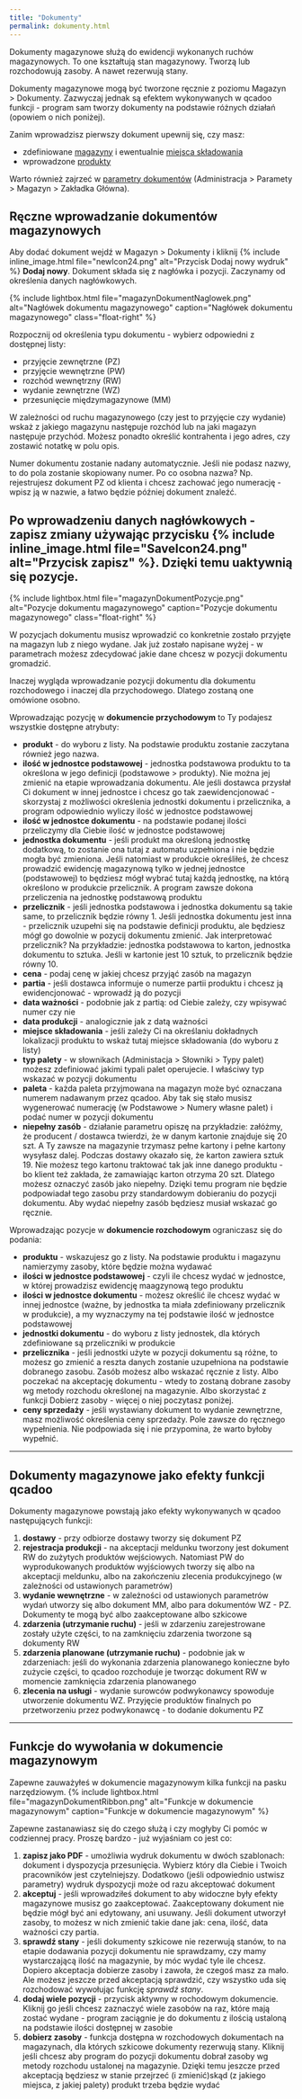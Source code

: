 ```yaml
---
title: "Dokumenty"
permalink: dokumenty.html 
---
```

Dokumenty magazynowe służą do ewidencji wykonanych ruchów magazynowych. To one kształtują stan magazynowy. Tworzą lub rozchodowują zasoby. A nawet rezerwują stany. 

Dokumenty magazynowe mogą być tworzone ręcznie z poziomu Magazyn > Dokumenty. Zazwyczaj jednak są efektem wykonywanych w qcadoo funkcji - program sam tworzy dokumenty na podstawie różnych działań (opowiem o nich poniżej). 

Zanim wprowadzisz pierwszy dokument upewnij się, czy masz:
- zdefiniowane [magazyny](/magazyny) i ewentualnie [miejsca składowania](/miejsca-skladowania)
- wprowadzone [produkty](/produkty)

Warto również zajrzeć w [parametry dokumentów](/parametry-magazyn) (Administracja > Paramety > Magazyn > Zakładka Główna).

## Ręczne wprowadzanie dokumentów magazynowych

Aby dodać dokument wejdź w Magazyn > Dokumenty i kliknij {% include inline_image.html file="newIcon24.png" alt="Przycisk Dodaj nowy wydruk" %} **Dodaj nowy**. 
Dokument składa się z nagłówka i pozycji. Zaczynamy od określenia danych nagłówkowych.

{% include lightbox.html file="magazynDokumentNaglowek.png" alt="Nagłówek dokumentu magazynowego" caption="Nagłówek dokumentu magazynowego" class="float-right" %}

Rozpocznij od określenia typu dokumentu - wybierz odpowiedni z dostępnej listy:
- przyjęcie zewnętrzne (PZ)
- przyjęcie wewnętrzne (PW)
- rozchód wewnętrzny (RW)
- wydanie zewnętrzne (WZ)
- przesunięcie międzymagazynowe (MM)

W zależności od ruchu magazynowego (czy jest to przyjęcie czy wydanie) wskaż z jakiego magazynu następuje rozchód lub na jaki magazyn następuje przychód. Możesz ponadto określić kontrahenta i jego adres, czy zostawić notatkę w polu opis.

Numer dokumentu zostanie nadany automatycznie. Jeśli nie podasz nazwy, to do pola zostanie skopiowany numer. Po co osobna nazwa? Np. rejestrujesz dokument PZ od klienta i chcesz zachować jego numerację - wpisz ją w nazwie, a łatwo będzie później dokument znaleźć.

Po wprowadzeniu danych nagłówkowych - zapisz zmiany używając przycisku {% include inline_image.html file="SaveIcon24.png" alt="Przycisk zapisz" %}. Dzięki temu uaktywnią się pozycje. 
--- 

{% include lightbox.html file="magazynDokumentPozycje.png" alt="Pozycje dokumentu magazynowego" caption="Pozycje dokumentu magazynowego" class="float-right" %}

W pozycjach dokumentu musisz wprowadzić co konkretnie zostało przyjęte na magazyn lub z niego wydane. Jak już zostało napisane wyżej - w parametrach możesz zdecydować jakie dane chcesz w pozycji dokumentu gromadzić. 

Inaczej wygląda wprowadzanie pozycji dokumentu dla dokumentu rozchodowego i inaczej dla przychodowego. Dlatego zostaną one omówione osobno.


Wprowadzając pozycję w **dokumencie przychodowym** to Ty podajesz wszystkie dostępne atrybuty:
- **produkt** - do wyboru z listy. Na podstawie produktu zostanie zaczytana również jego nazwa. 
- **ilość w jednostce podstawowej** - jednostka podstawowa produktu to ta określona w jego definicji (podstawowe > produkty). Nie można jej zmienić na etapie wprowadzania dokumentu. Ale jeśli dostawca przysłał Ci dokument w innej jednostce i chcesz go tak zaewidencjonować - skorzystaj z możliwości określenia jednostki dokumentu i przelicznika, a program odpowiednio wyliczy ilość w jednostce podstawowej
- **ilość w jednostce dokumentu** - na podstawie podanej ilości przeliczymy dla Ciebie ilość w jednostce podstawowej
- **jednostka dokumentu** - jeśli produkt ma określoną jednostkę dodatkową, to zostanie ona tutaj z automatu uzpełniona i nie będzie mogła być zmieniona. Jeśli natomiast w produkcie określiłeś, że chcesz prowadzić ewidencję magazynową tylko w jednej jednostce (podstawowej) to będziesz mógł wybrać tutaj każdą jednostkę, na którą określono w produkcie przelicznik. A program zawsze dokona przeliczenia na jednostkę podstawową produktu
- **przelicznik** - jeśli jednostka podstawowa i jednostka dokumentu są takie same, to przelicznik będzie równy 1. Jeśli jednostka dokumentu jest inna - przelicznik uzupełni się na podstawie definicji produktu, ale będziesz mógł go dowolnie w pozycij dokumentu zmienić. Jak interpretować przelicznik? Na przykładzie: jednostka podstawowa to karton, jednostka dokumentu to sztuka. Jeśli w kartonie jest 10 sztuk, to przelicznik będzie równy 10.
- **cena** - podaj cenę w jakiej chcesz przyjąć zasób na magazyn
- **partia** - jeśli dostawca informuje o numerze partii produktu i chcesz ją ewidencjonować - wprowadź ją do pozycji
- **data ważności** - podobnie jak z partią: od Ciebie zależy, czy wpisywać numer czy nie
- **data produkcji** - analogicznie jak z datą ważności
- **miejsce składowania** - jeśli zależy Ci na określaniu dokładnych lokalizacji produktu to wskaż tutaj miejsce składowania (do wyboru z listy)
- **typ palety** - w słownikach (Administacja > Słowniki > Typy palet) możesz zdefiniować jakimi typali palet operujecie. I właściwy typ wskazać w pozycji dokumentu
- **paleta** - każda paleta przyjmowana na magazyn może być oznaczana numerem nadawanym przez qcadoo. Aby tak się stało musisz wygenerować numerację (w Podstawowe > Numery własne palet) i podać numer w pozycji dokumentu
- **niepełny zasób** - działanie parametru opiszę na przykładzie: załóżmy, że producent / dostawca twierdzi, że w danym kartonie znajduje się 20 szt. A Ty zawsze na magazynie trzymasz pełne kartony i pełne kartony wysyłasz dalej. Podczas dostawy okazało się, że karton zawiera sztuk 19. Nie możesz tego kartonu traktować tak jak inne danego produktu - bo klient też zakłada, że zamawiając karton otrzyma 20 szt. Dlatego możesz oznaczyć zasób jako niepełny. Dzięki temu program nie będzie podpowiadał tego zasobu przy standardowym dobieraniu do pozycji dokumentu. Aby wydać niepełny zasób będziesz musiał wskazać go ręcznie.


Wprowadzając pozycje w **dokumencie rozchodowym** ograniczasz się do podania:
- **produktu** - wskazujesz go z listy. Na podstawie produktu i magazynu namierzymy zasoby, które będzie można wydawać 
- **ilości w jednostce podstawowej** - czyli ile chcesz wydać w jednostce, w której prowadzisz ewidencję maagzynową tego produktu
- **ilości w jednostce dokumentu** - możesz określić ile chcesz wydać w innej jednostce (ważne, by jednostka ta miała zdefiniowany przelicznik w produkcie), a my wyznaczymy na tej podstawie ilość w jednostce podstawowej
- **jednostki dokumentu** - do wyboru z listy jednostek, dla których zdefiniowane są przeliczniki w produkcie
- **przelicznika** - jeśli jednostki użyte w pozycji dokumentu są różne, to możesz go zmienić
a reszta danych zostanie uzupełniona na podstawie dobranego zasobu. Zasób możesz albo wskazać ręcznie z listy. Albo poczekać na akceptację dokumentu - wtedy to zostaną dobrane zasoby wg metody rozchodu określonej na magazynie. Albo skorzystać z funkcji Dobierz zasoby - więcej o niej poczytasz poniżej.
- **ceny sprzedaży** - jeśli wystawiany dokument to wydanie zewnętrzne, masz możliwość określenia ceny sprzedaży. Pole zawsze do ręcznego wypełnienia. Nie podpowiada się i nie przypomina, że warto byłoby wypełnić.

--- 

## Dokumenty magazynowe jako efekty funkcji qcadoo

Dokumenty magazynowe powstają jako efekty wykonywanych w qcadoo następujących funkcji:
1. **dostawy** - przy odbiorze dostawy tworzy się dokument PZ
2. **rejestracja produkcji** - na akceptacji meldunku tworzony jest dokument RW do zużytych produktów wejściowych. Natomiast PW do wyprodukowanych produktów wyjściowych tworzy się albo na akceptacji meldunku, albo na zakończeniu zlecenia produkcyjnego (w zależności od ustawionych parametrów)
3. **wydanie wewnętrzne** - w zależności od ustawionych parametrów wydań utworzy się albo dokument MM, albo para dokumentów WZ - PZ. Dokumenty te mogą być albo zaakceptowane albo szkicowe
4. **zdarzenia (utrzymanie ruchu)** - jeśli w zdarzeniu zarejestrowane zostały użyte części, to na zamknięciu zdarzenia tworzone są dokumenty RW
5. **zdarzenia planowane (utrzymanie ruchu)** - podobnie jak w zdarzeniach: jeśli do wykonania zdarzenia planowanego konieczne było zużycie części, to qcadoo rozchoduje je tworząc dokument RW w momencie zamknięcia zdarzenia planowanego
6. **zlecenia na usługi** - wydanie surowców podwykonawcy spowoduje utworzenie dokumentu WZ. Przyjęcie produktów finalnych po przetworzeniu przez podwykonawcę - to dodanie dokumentu PZ

--- 
## Funkcje do wywołania w dokumencie magazynowym

Zapewne zauważyłeś w dokumencie magazynowym kilka funkcji na pasku narzędziowym.
{% include lightbox.html file="magazynDokumentRibbon.png" alt="Funkcje w dokumencie magazynowym" caption="Funkcje w dokumencie magazynowym" %}

Zapewne zastanawiasz się do czego służą i czy mogłyby Ci pomóc w codziennej pracy. Proszę bardzo - już wyjaśniam co jest co:

1. **zapisz jako PDF** - umożliwia wydruk dokumentu w dwóch szablonach: dokument i dyspozycja przesunięcia. Wybierz który dla Ciebie i Twoich pracowników jest czytelniejszy. Dodatkowo (jeśli odpowiednio ustwisz parametry) wydruk dyspozycji może od razu akceptować dokument
2. **akceptuj** - jeśli wprowadziłeś dokument to aby widoczne były efekty magazynowe musisz go zaakceptować. Zaakceptowany dokument nie będzie mógł być ani edytowany, ani usuwany. Jeśli dokument utworzył zasoby, to możesz w nich zmienić takie dane jak: cena, ilość, data ważności czy partia. 
3. **sprawdź stany** - jeśli dokumenty szkicowe nie rezerwują stanów, to na etapie dodawania pozycji dokumentu nie sprawdzamy, czy mamy wystarczającą ilość na magazynie, by móc wydać tyle ile chcesz. Dopiero akceptacja dobierze zasoby i zawoła, że czegoś masz za mało. Ale możesz jeszcze przed akceptacją sprawdzić, czy wszystko uda się rozchodować wywołując funkcję _sprawdź stany_. 
4. **dodaj wiele pozycji** - przycisk aktywny w rochodowym dokumencie. Kliknij go jeśli chcesz zaznaczyć wiele zasobów na raz, które mają zostać wydane - program zaciągnie je do dokumentu z ilością ustaloną na podstawie ilości dostępnej w zasobie
5. **dobierz zasoby** - funkcja dostępna w rozchodowych dokumentach na magazynach, dla których szkicowe dokumenty rezerwują stany. Kliknij jeśli chcesz aby program do pozycji dokumentu dobrał zasoby wg metody rozchodu ustalonej na magazynie. Dzięki temu jeszcze przed akceptacją będziesz w stanie przejrzeć (i zmienić)skąd (z jakiego miejsca, z jakiej palety) produkt trzeba będzie wydać